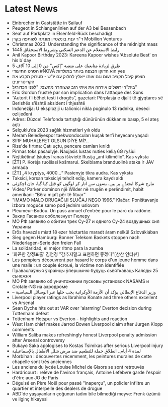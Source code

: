 # Latest News
-  Einbrecher in Gaststätte in Sailauf
-  Peugeot in Schlangenlinien auf der A3 bei Bessenbach
-  Seat auf Parkplatz in Elsenfeld-Rück beschädigt
-  ד"ר ענת בונשטיין מונתה לשותפה בקרן Mobilion Ventures
-  Christmas 2023: Understanding the significance of the midnight mass
-  رابط الاستعلام عن الدعم السكني وشروط الاستحقاق 1445
-  Anil Kapoor Birthday 2023: Kareena Kapoor wishes ‘Absolute Best’ on his b`day
-  5 طرق لزيادة متابعيك على منصة "إكس" من 0 إلى 10 آلاف
-  הסרט התיעודי #NOVA הוא הדוקו הנצפה ביותר בתולדות yes
-  הצפון קיבל תקציב זעום וגם אותו ייאלץ לחלוק עם יו"ש - סטרוק תקבע את הקריטריונים
-  בית"ר ירושלים אירחה את איתי רגב ששוחרר מהשבי: "לפני הכדורגל"
-  Eric Gordon frustré par son implication dans l’attaque des Suns
-  “Autorit t’i bëhet testi i drogës”, gazetari: Përplasja e djalit të gjyqtares së Berishës s’është aksident i thjeshtë
-  Indonezija: U eksploziji u talionici nikla poginulo 13 radnika, deseci ozlijeđeni
-  Adres: Düzce! Telefonda tartıştığı dünürünün dükkanını basıp, 5 el ateş açtı
-  Selçuklu’da 2023 sağlık hizmetleri yılı oldu
-  Meram Belediyespor taekwondocuları kuşak terfi heyecanı yaşadı
-  SIRF MUHALEFET OLSUN DİYE Mİ?..
-  Rize'de fırtına: Çatı uçtu, pencere camları kırıldı
-  Pirmas toks pasaulyje. Naujasis lustas nuties kelią 6G ryšiui
-  Neįtikėtina! Įsiutęs Iranas iškvietė Rusiją „ant kilimėlio“. Kas vyksta
-  [ŽT] P. Korėja ruošiasi košmarui. Skelbiama branduolinė ataka ir JAV armada
-  [ŽT] „4 kryptys, 4000...“ Pasienyje tikra audra. Kas vyksta
-  Taksici, korsan taksiciyi tehdit edip, kamera kaydı aldı
-  مارچ شرکا ایجنڈے پر ہیں، بسوں سے اتار کر لوگوں کو قتل کیا گیا، جان اچکزئی
-  Video/ Parker dominon një Wilder në rrugën e perëndimit, habit amerikani: “Bëra mjaft për të fituar”
-  "IMAMO MALO DRUGAČIJI SLUČAJ NEGO 1996." Klačar: Poništavanje izbora moguće samo pod jednim uslovom
-  Pleumeur-Bodou. Un pass annuel d'entrée pour le parc du radôme.
-  Закир Гасанов соболезнует Гюлеру
-  МО РФ заявило о сбитии трех Су-27 и одного Су-24 воздушных сил Украины
-  Erős havazás miatt 18 ezer háztartás maradt áram nélkül Szlovákiában
-  Sieg gegen Hamburg: Bonner Telekom Baskets stoppen nach Niederlagen-Serie den freien Fall
-  La solidaridad, el mejor ritmo para la zumba
-  '화끈한 감정표출' 김연경 "감추지말고 표현하면 좋겠다"[삼산 인터뷰]
-  Les pompiers découvrent par hasard le corps d'un jeune homme dans une malle : un couple écroué, la victime non identifiée
-  Праваслаўныя ўкраінцы ўпершыню будуць сьвяткаваць Каляды 25 сьнежня
-  МО РФ заявило об уничтожении пусковы установок NASAMS и Crotale-NG на аэродроме
-  – وزير الدفاع الإيطالي يؤكد أن الأزمة الأوكرانية يجب حلها عبر الوسائل السياسية
-  Liverpool player ratings as Ibrahima Konate and three others excellent vs Arsenal
-  Sean Dyche hits out at VAR over 'alarming' Everton decision during Tottenham defeat
-  Tottenham Hotspur vs Everton - highlights and reaction
-  West Ham chief makes Jarrod Bowen Liverpool claim after Jurgen Klopp comments
-  William Saliba makes refreshingly honest Liverpool penalty admission after Arsenal controversy
-  Bukayo Saka apologises to Kostas Tsimikas after serious Liverpool injury
-  لمدة 4 أيام.. انطلاق حملة للتطعيم ضد مرض شلل الأطفال بالإسماعيلية
-  Morbihan : découvertes récemment, les peintures murales de cette chapelle sont très anciennes
-  Les anciens du lycée Louise Michel de Gisors se sont retrouvés
-  Hardricourt : relève de l'aviron français, Antoine Lefebvre garde l'espoir d'être aux JO de Paris
-  Déguisé en Père Noël pour passé "inaperçu", un policier infiltre un quartier et interpelle des dealers de drogue
-  ABD'de yaşayanların çoğunun tadını bile bilmediği meyve: Frenk üzümü ve ilginç hikayesi

